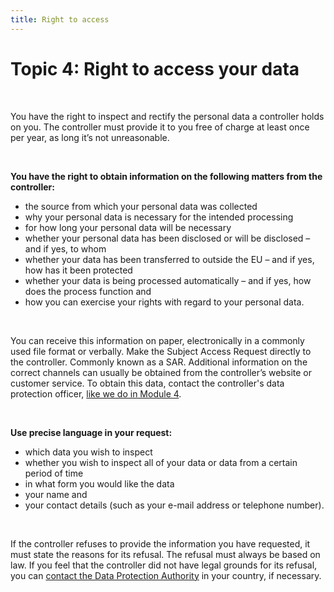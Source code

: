 ```yaml
---
title: Right to access
---
```

# Topic 4: Right to access your data

&nbsp;

You have the right to inspect and rectify the personal data a controller holds on you. The controller must provide it to you free of charge at least once per year, as long it’s not unreasonable.

&nbsp;

**You have the right to obtain information on the following matters from the controller:**

- the source from which your personal data was collected
- why your personal data is necessary for the intended processing
- for how long your personal data will be necessary
- whether your personal data has been disclosed or will be disclosed – and if yes, to whom
- whether your data has been transferred to outside the EU – and if yes, how has it been protected
- whether your data is being processed automatically – and if yes, how does the process function and
- how you can exercise your rights with regard to your personal data.

&nbsp;

You can receive this information on paper, electronically in a commonly used file format or verbally. Make the Subject Access Request  directly to the controller. Commonly known as a SAR. Additional information on the correct channels can usually be obtained from the controller’s website or customer service. To obtain this data, contact the controller's data protection officer, [like we do in Module 4](https://digirights.github.io/course-in-a-box/modules/module%204/creating-your-sar/). 

&nbsp;

**Use precise language in your request:**

- which data you wish to inspect
- whether you wish to inspect all of your data or data from a certain period of time
- in what form you would like the data
- your name and
- your contact details (such as your e-mail address or telephone number).

&nbsp;

If the controller refuses to provide the information you have requested, it must state the reasons for its refusal. The refusal must always be based on law. If you feel that the controller did not have legal grounds for its refusal, you can [contact the Data Protection Authority](https://ec.europa.eu/justice/article-29/structure/data-protection-authorities/index_en.htm) in your country, if necessary.
